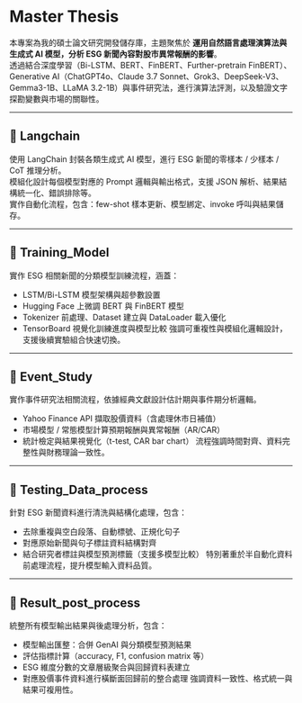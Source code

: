 # Master Thesis

本專案為我的碩士論文研究開發儲存庫，主題聚焦於 **運用自然語言處理演算法與生成式 AI 模型，分析 ESG 新聞內容對股市異常報酬的影響**。  
透過結合深度學習（Bi-LSTM、BERT、FinBERT、Further-pretrain FinBERT）、Generative AI（ChatGPT4o、Claude 3.7 Sonnet、Grok3、DeepSeek-V3、Gemma3-1B、LLaMA 3.2-1B）與事件研究法，進行演算法評測，以及驗證文字探勘變數與市場的關聯性。

---
## 📁 Langchain  
使用 LangChain 封裝各類生成式 AI 模型，進行 ESG 新聞的零樣本 / 少樣本 / CoT 推理分析。  
模組化設計每個模型對應的 Prompt 邏輯與輸出格式，支援 JSON 解析、結果結構統一化、錯誤排除等。  
實作自動化流程，包含：few-shot 樣本更新、模型綁定、invoke 呼叫與結果儲存。

---

## 📁 Training_Model  
實作 ESG 相關新聞的分類模型訓練流程，涵蓋：
- LSTM/Bi-LSTM 模型架構與超參數設置
- Hugging Face 上微調 BERT 與 FinBERT 模型
- Tokenizer 前處理、Dataset 建立與 DataLoader 載入優化
- TensorBoard 視覺化訓練進度與模型比較
強調可重複性與模組化邏輯設計，支援後續實驗組合快速切換。
---
## 📁 Event_Study  
實作事件研究法相關流程，依據經典文獻設計估計期與事件期分析邏輯。
- Yahoo Finance API 擷取股價資料（含處理休市日補值）
- 市場模型 / 常態模型計算預期報酬與異常報酬（AR/CAR）
- 統計檢定與結果視覺化（t-test, CAR bar chart）
流程強調時間對齊、資料完整性與財務理論一致性。
---
## 📁 Testing_Data_process  
針對 ESG 新聞資料進行清洗與結構化處理，包含：
- 去除重複與空白段落、自動標號、正規化句子
- 對應原始新聞與句子標註資料結構對齊
- 結合研究者標註與模型預測標籤（支援多模型比較）
特別著重於半自動化資料前處理流程，提升模型輸入資料品質。
---
## 📁 Result_post_process 
統整所有模型輸出結果與後處理分析，包含：
- 模型輸出匯整：合併 GenAI 與分類模型預測結果
- 評估指標計算（accuracy, F1, confusion matrix 等）
- ESG 維度分數的文章層級聚合與回歸資料表建立
- 對應股價事件資料進行橫斷面回歸前的整合處理
強調資料一致性、格式統一與結果可複用性。

